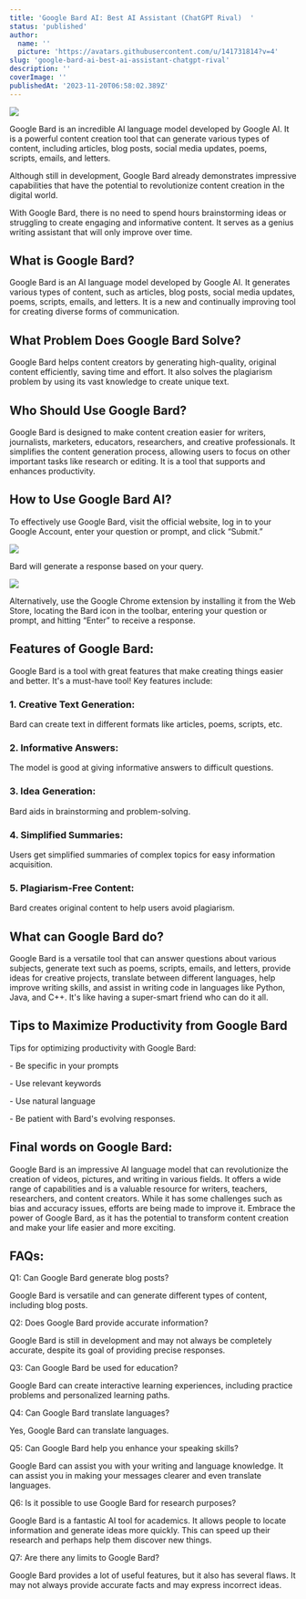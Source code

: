 ```yaml
---
title: 'Google Bard AI: Best AI Assistant (ChatGPT Rival)  '
status: 'published'
author:
  name: ''
  picture: 'https://avatars.githubusercontent.com/u/141731814?v=4'
slug: 'google-bard-ai-best-ai-assistant-chatgpt-rival'
description: ''
coverImage: ''
publishedAt: '2023-11-20T06:58:02.389Z'
---
```


![](/images/google-bard-ai-E2Nz.png)

Google Bard is an incredible AI language model developed by Google AI. It is a powerful content creation tool that can generate various types of content, including articles, blog posts, social media updates, poems, scripts, emails, and letters.

Although still in development, Google Bard already demonstrates impressive capabilities that have the potential to revolutionize content creation in the digital world.

With Google Bard, there is no need to spend hours brainstorming ideas or struggling to create engaging and informative content. It serves as a genius writing assistant that will only improve over time.

## **What is Google Bard?**

Google Bard is an AI language model developed by Google AI. It generates various types of content, such as articles, blog posts, social media updates, poems, scripts, emails, and letters. It is a new and continually improving tool for creating diverse forms of communication.

## **What Problem Does Google Bard Solve?**

Google Bard helps content creators by generating high-quality, original content efficiently, saving time and effort. It also solves the plagiarism problem by using its vast knowledge to create unique text.

## **Who Should Use Google Bard?**

Google Bard is designed to make content creation easier for writers, journalists, marketers, educators, researchers, and creative professionals. It simplifies the content generation process, allowing users to focus on other important tasks like research or editing. It is a tool that supports and enhances productivity.

## **How to Use Google Bard AI?**

To effectively use Google Bard, visit the official website, log in to your Google Account, enter your question or prompt, and click “Submit.”

![](/images/google-bard-login-1024x352-YyND.png)

Bard will generate a response based on your query.

![](/images/google-bard--1024x536-Q2OD.png)

Alternatively, use the Google Chrome extension by installing it from the Web Store, locating the Bard icon in the toolbar, entering your question or prompt, and hitting “Enter” to receive a response.

## **Features of Google Bard:**

Google Bard is a tool with great features that make creating things easier and better. It's a must-have tool! Key features include:

### **1\. Creative Text Generation:**

Bard can create text in different formats like articles, poems, scripts, etc.

### **2\. Informative Answers:**

The model is good at giving informative answers to difficult questions.

### **3\. Idea Generation:**

Bard aids in brainstorming and problem-solving.

### **4\. Simplified Summaries:**

Users get simplified summaries of complex topics for easy information acquisition.

### **5\. Plagiarism-Free Content:**

Bard creates original content to help users avoid plagiarism.

## **What can Google Bard do?**

Google Bard is a versatile tool that can answer questions about various subjects, generate text such as poems, scripts, emails, and letters, provide ideas for creative projects, translate between different languages, help improve writing skills, and assist in writing code in languages like Python, Java, and C++. It's like having a super-smart friend who can do it all.

## **Tips to Maximize Productivity from Google Bard**

Tips for optimizing productivity with Google Bard:

\- Be specific in your prompts

\- Use relevant keywords

\- Use natural language

\- Be patient with Bard's evolving responses.

## **Final words on Google Bard:**

Google Bard is an impressive AI language model that can revolutionize the creation of videos, pictures, and writing in various fields. It offers a wide range of capabilities and is a valuable resource for writers, teachers, researchers, and content creators. While it has some challenges such as bias and accuracy issues, efforts are being made to improve it. Embrace the power of Google Bard, as it has the potential to transform content creation and make your life easier and more exciting.

## **FAQs:**

Q1: Can Google Bard generate blog posts?

Google Bard is versatile and can generate different types of content, including blog posts.

Q2: Does Google Bard provide accurate information?

Google Bard is still in development and may not always be completely accurate, despite its goal of providing precise responses.

Q3: Can Google Bard be used for education?

Google Bard can create interactive learning experiences, including practice problems and personalized learning paths.

Q4: Can Google Bard translate languages?

Yes, Google Bard can translate languages.

Q5: Can Google Bard help you enhance your speaking skills?

Google Bard can assist you with your writing and language knowledge. It can assist you in making your messages clearer and even translate languages.

Q6: Is it possible to use Google Bard for research purposes?

Google Bard is a fantastic AI tool for academics. It allows people to locate information and generate ideas more quickly. This can speed up their research and perhaps help them discover new things.

Q7: Are there any limits to Google Bard?

Google Bard provides a lot of useful features, but it also has several flaws. It may not always provide accurate facts and may express incorrect ideas.





